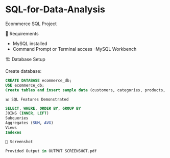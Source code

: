 # SQL-for-Data-Analysis
Ecommerce SQL Project

🔧 Requirements

- MySQL installed
- Command Prompt or Terminal access
-MySQL Workbench

🏗 Database Setup

Create database:

   ```sql
CREATE DATABASE ecommerce_db;
USE ecommerce_db;
Create tables and insert sample data (customers, categories, products, orders, order_items)

📊 SQL Features Demonstrated

SELECT, WHERE, ORDER BY, GROUP BY
JOINS (INNER, LEFT)
Subqueries
Aggregates (SUM, AVG)
Views
Indexes

📸 Screenshot

Provided Output in OUTPUT SCREENSHOT.pdf
